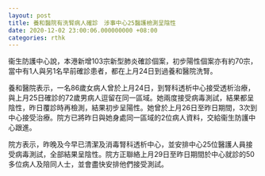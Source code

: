 ```yaml
---
layout: post
title: 養和醫院有洗腎病人確診　涉事中心25醫護檢測呈陰性
date: 2020-12-02 23:00:06.000000000 +08:00
categories: rthk
---
```


衞生防護中心說，本港新增103宗新型肺炎確診個案，初步陽性個案亦有約70宗，當中有1人與另1名早前確診患者，都在上月24日到過養和醫院洗腎。

養和醫院表示，一名86歲女病人曾於上月24日，到腎科透析中心接受透析治療，與上月25日確診的72歲男病人逗留在同一區域。她兩度接受病毒測試，結果都呈陰性，昨日覆診時再檢測，結果初步呈陽性。她曾於上月26日至昨日期間，3次到中心接受治療。院方已將昨日與她身處同一區域的2位病人資料，交給衞生防護中心跟進。

院方表示，昨晚及今早已清潔及消毒腎科透析中心，並安排中心25位醫護人員接受病毒測試，全部結果呈陰性。院方正聯絡上月29日至昨日期間於中心就診的50多位病人及陪同人士，並會盡快安排他們接受測試。
